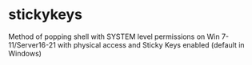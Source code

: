 # stickykeys
Method of popping shell with SYSTEM level permissions on Win 7-11/Server16-21 with physical access and Sticky Keys enabled (default in Windows) 

